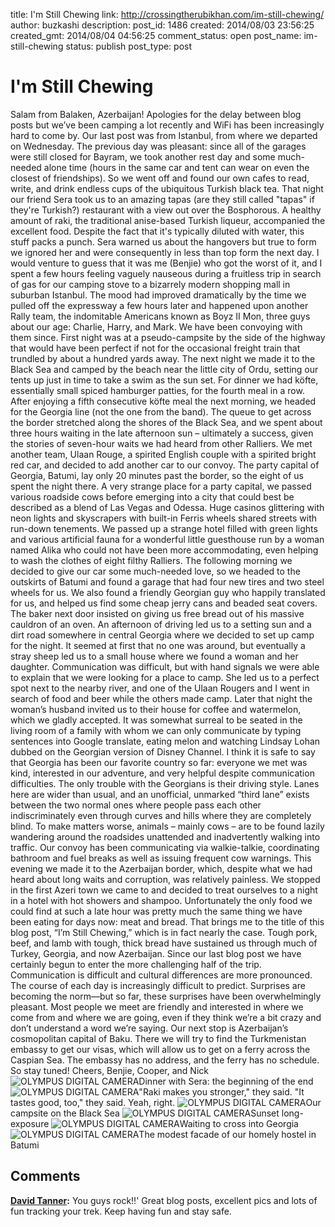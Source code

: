 title: I'm Still Chewing
link: http://crossingtherubikhan.com/im-still-chewing/
author: buzkashi
description: 
post_id: 1486
created: 2014/08/03 23:56:25
created_gmt: 2014/08/04 04:56:25
comment_status: open
post_name: im-still-chewing
status: publish
post_type: post

# I'm Still Chewing

Salam from Balaken, Azerbaijan! Apologies for the delay between blog posts but we’ve been camping a lot recently and WiFi has been increasingly hard to come by. Our last post was from Istanbul, from where we departed on Wednesday. The previous day was pleasant: since all of the garages were still closed for Bayram, we took another rest day and some much-needed alone time (hours in the same car and tent can wear on even the closest of friendships). So we went off and found our own cafes to read, write, and drink endless cups of the ubiquitous Turkish black tea. That night our friend Sera took us to an amazing tapas (are they still called "tapas" if they're Turkish?) restaurant with a view out over the Bosphorous. A healthy amount of raki, the traditional anise-based Turkish liqueur, accompanied the excellent food. Despite the fact that it's typically diluted with water, this stuff packs a punch. Sera warned us about the hangovers but true to form we ignored her and were consequently in less than top form the next day. I would venture to guess that it was me (Benjie) who got the worst of it, and I spent a few hours feeling vaguely nauseous during a fruitless trip in search of gas for our camping stove to a bizarrely modern shopping mall in suburban Istanbul. The mood had improved dramatically by the time we pulled off the expressway a few hours later and happened upon another Rally team, the indomitable Americans known as Boyz II Mon, three guys about our age: Charlie, Harry, and Mark. We have been convoying with them since. First night was at a pseudo-campsite by the side of the highway that would have been perfect if not for the occasional freight train that trundled by about a hundred yards away. The next night we made it to the Black Sea and camped by the beach near the little city of Ordu, setting our tents up just in time to take a swim as the sun set. For dinner we had köfte, essentially small spiced hamburger patties, for the fourth meal in a row. After enjoying a fifth consecutive köfte meal the next morning, we headed for the Georgia line (not the one from the band). The queue to get across the border stretched along the shores of the Black Sea, and we spent about three hours waiting in the late afternoon sun – ultimately a success, given the stories of seven-hour waits we had heard from other Ralliers. We met another team, Ulaan Rouge, a spirited English couple with a spirited bright red car, and decided to add another car to our convoy. The party capital of Georgia, Batumi, lay only 20 minutes past the border, so the eight of us spent the night there. A very strange place for a party capital, we passed various roadside cows before emerging into a city that could best be described as a blend of Las Vegas and Odessa. Huge casinos glittering with neon lights and skyscrapers with built-in Ferris wheels shared streets with run-down tenements. We passed up a strange hotel filled with green lights and various artificial fauna for a wonderful little guesthouse run by a woman named Alika who could not have been more accommodating, even helping to wash the clothes of eight filthy Ralliers. The following morning we decided to give our car some much-needed love, so we headed to the outskirts of Batumi and found a garage that had four new tires and two steel wheels for us. We also found a friendly Georgian guy who happily translated for us, and helped us find some cheap jerry cans and beaded seat covers. The baker next door insisted on giving us free bread out of his massive cauldron of an oven. An afternoon of driving led us to a setting sun and a dirt road somewhere in central Georgia where we decided to set up camp for the night. It seemed at first that no one was around, but eventually a stray sheep led us to a small house where we found a woman and her daughter. Communication was difficult, but with hand signals we were able to explain that we were looking for a place to camp. She led us to a perfect spot next to the nearby river, and one of the Ulaan Rougers and I went in search of food and beer while the others made camp. Later that night the woman’s husband invited us to their house for coffee and watermelon, which we gladly accepted. It was somewhat surreal to be seated in the living room of a family with whom we can only communicate by typing sentences into Google translate, eating melon and watching Lindsay Lohan dubbed on the Georgian version of Disney Channel. I think it is safe to say that Georgia has been our favorite country so far: everyone we met was kind, interested in our adventure, and very helpful despite communication difficulties. The only trouble with the Georgians is their driving style. Lanes here are wider than usual, and an unofficial, unmarked “third lane” exists between the two normal ones where people pass each other indiscriminately even through curves and hills where they are completely blind. To make matters worse, animals – mainly cows – are to be found lazily wandering around the roadsides unattended and inadvertently walking into traffic. Our convoy has been communicating via walkie-talkie, coordinating bathroom and fuel breaks as well as issuing frequent cow warnings. This evening we made it to the Azerbaijan border, which, despite what we had heard about long waits and corruption, was relatively painless. We stopped in the first Azeri town we came to and decided to treat ourselves to a night in a hotel with hot showers and shampoo. Unfortunately the only food we could find at such a late hour was pretty much the same thing we have been eating for days now: meat and bread. That brings me to the title of this blog post, “I’m Still Chewing,” which is in fact nearly the case. Tough pork, beef, and lamb with tough, thick bread have sustained us through much of Turkey, Georgia, and now Azerbaijan. Since our last blog post we have certainly begun to enter the more challenging half of the trip. Communication is difficult and cultural differences are more pronounced. The course of each day is increasingly difficult to predict. Surprises are becoming the norm—but so far, these surprises have been overwhelmingly pleasant. Most people we meet are friendly and interested in where we come from and where we are going, even if they think we’re a bit crazy and don’t understand a word we’re saying. Our next stop is Azerbaijan’s cosmopolitan capital of Baku. There we will try to find the Turkmenistan embassy to get our visas, which will allow us to get on a ferry across the Caspian Sea. The embassy has no address, and the ferry has no schedule. So stay tuned! Cheers, Benjie, Cooper, and Nick ![OLYMPUS DIGITAL CAMERA](/wp-content/uploads/2014/08/P7290676.jpg)Dinner with Sera: the beginning of the end ![OLYMPUS DIGITAL CAMERA](http://crossingtherubikhan.com/wp-content/uploads/2014/08/P7290690.jpg)"Raki makes you stronger," they said. "It tastes good, too," they said. Yeah, right. ![OLYMPUS DIGITAL CAMERA](http://crossingtherubikhan.com/wp-content/uploads/2014/08/P7310766.jpg)Our campsite on the Black Sea ![OLYMPUS DIGITAL CAMERA](http://crossingtherubikhan.com/wp-content/uploads/2014/08/P7310772.jpg)Sunset long-exposure ![OLYMPUS DIGITAL CAMERA](http://crossingtherubikhan.com/wp-content/uploads/2014/08/P8010775.jpg)Waiting to cross into Georgia ![OLYMPUS DIGITAL CAMERA](http://crossingtherubikhan.com/wp-content/uploads/2014/08/P8020832.jpg)The modest facade of our homely hostel in Batumi

## Comments

**[David Tanner](#2162 "2014-08-04 20:32:10"):** You guys rock!!' Great blog posts, excellent pics and lots of fun tracking your trek. Keep having fun and stay safe.

